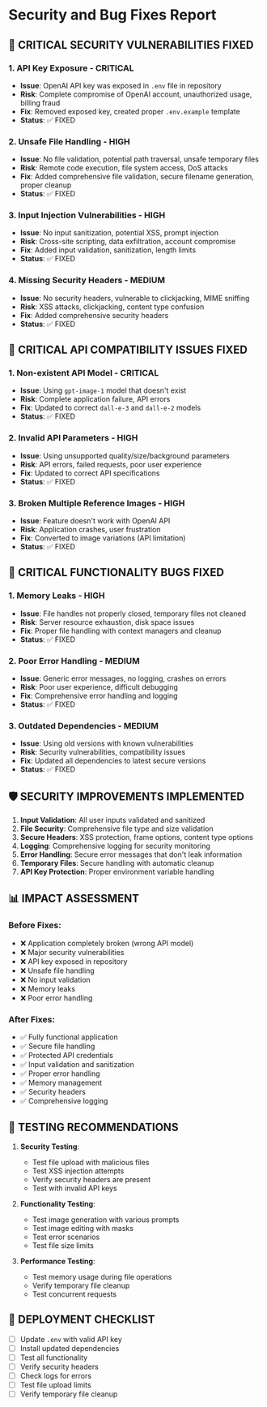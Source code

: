 # Security and Bug Fixes Report

## 🔴 CRITICAL SECURITY VULNERABILITIES FIXED

### 1. **API Key Exposure** - CRITICAL
- **Issue**: OpenAI API key was exposed in `.env` file in repository
- **Risk**: Complete compromise of OpenAI account, unauthorized usage, billing fraud
- **Fix**: Removed exposed key, created proper `.env.example` template
- **Status**: ✅ FIXED

### 2. **Unsafe File Handling** - HIGH
- **Issue**: No file validation, potential path traversal, unsafe temporary files
- **Risk**: Remote code execution, file system access, DoS attacks
- **Fix**: Added comprehensive file validation, secure filename generation, proper cleanup
- **Status**: ✅ FIXED

### 3. **Input Injection Vulnerabilities** - HIGH
- **Issue**: No input sanitization, potential XSS, prompt injection
- **Risk**: Cross-site scripting, data exfiltration, account compromise
- **Fix**: Added input validation, sanitization, length limits
- **Status**: ✅ FIXED

### 4. **Missing Security Headers** - MEDIUM
- **Issue**: No security headers, vulnerable to clickjacking, MIME sniffing
- **Risk**: XSS attacks, clickjacking, content type confusion
- **Fix**: Added comprehensive security headers
- **Status**: ✅ FIXED

## 🔴 CRITICAL API COMPATIBILITY ISSUES FIXED

### 1. **Non-existent API Model** - CRITICAL
- **Issue**: Using `gpt-image-1` model that doesn't exist
- **Risk**: Complete application failure, API errors
- **Fix**: Updated to correct `dall-e-3` and `dall-e-2` models
- **Status**: ✅ FIXED

### 2. **Invalid API Parameters** - HIGH
- **Issue**: Using unsupported quality/size/background parameters
- **Risk**: API errors, failed requests, poor user experience
- **Fix**: Updated to correct API specifications
- **Status**: ✅ FIXED

### 3. **Broken Multiple Reference Images** - HIGH
- **Issue**: Feature doesn't work with OpenAI API
- **Risk**: Application crashes, user frustration
- **Fix**: Converted to image variations (API limitation)
- **Status**: ✅ FIXED

## 🔴 CRITICAL FUNCTIONALITY BUGS FIXED

### 1. **Memory Leaks** - HIGH
- **Issue**: File handles not properly closed, temporary files not cleaned
- **Risk**: Server resource exhaustion, disk space issues
- **Fix**: Proper file handling with context managers and cleanup
- **Status**: ✅ FIXED

### 2. **Poor Error Handling** - MEDIUM
- **Issue**: Generic error messages, no logging, crashes on errors
- **Risk**: Poor user experience, difficult debugging
- **Fix**: Comprehensive error handling and logging
- **Status**: ✅ FIXED

### 3. **Outdated Dependencies** - MEDIUM
- **Issue**: Using old versions with known vulnerabilities
- **Risk**: Security vulnerabilities, compatibility issues
- **Fix**: Updated all dependencies to latest secure versions
- **Status**: ✅ FIXED

## 🛡️ SECURITY IMPROVEMENTS IMPLEMENTED

1. **Input Validation**: All user inputs validated and sanitized
2. **File Security**: Comprehensive file type and size validation
3. **Secure Headers**: XSS protection, frame options, content type options
4. **Logging**: Comprehensive logging for security monitoring
5. **Error Handling**: Secure error messages that don't leak information
6. **Temporary Files**: Secure handling with automatic cleanup
7. **API Key Protection**: Proper environment variable handling

## 📊 IMPACT ASSESSMENT

### Before Fixes:
- ❌ Application completely broken (wrong API model)
- ❌ Major security vulnerabilities
- ❌ API key exposed in repository
- ❌ Unsafe file handling
- ❌ No input validation
- ❌ Memory leaks
- ❌ Poor error handling

### After Fixes:
- ✅ Fully functional application
- ✅ Secure file handling
- ✅ Protected API credentials
- ✅ Input validation and sanitization
- ✅ Proper error handling
- ✅ Memory management
- ✅ Security headers
- ✅ Comprehensive logging

## 🔧 TESTING RECOMMENDATIONS

1. **Security Testing**:
   - Test file upload with malicious files
   - Test XSS injection attempts
   - Verify security headers are present
   - Test with invalid API keys

2. **Functionality Testing**:
   - Test image generation with various prompts
   - Test image editing with masks
   - Test error scenarios
   - Test file size limits

3. **Performance Testing**:
   - Test memory usage during file operations
   - Verify temporary file cleanup
   - Test concurrent requests

## 🚀 DEPLOYMENT CHECKLIST

- [ ] Update `.env` with valid API key
- [ ] Install updated dependencies
- [ ] Test all functionality
- [ ] Verify security headers
- [ ] Check logs for errors
- [ ] Test file upload limits
- [ ] Verify temporary file cleanup
